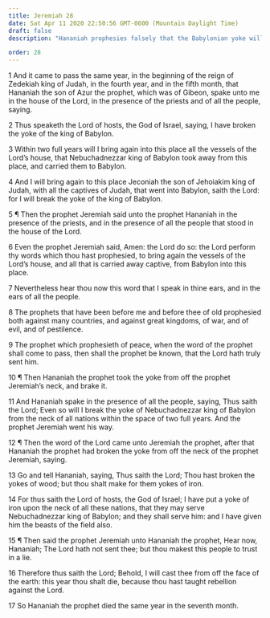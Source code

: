 ```yaml
---
title: Jeremiah 28
date: Sat Apr 11 2020 22:50:56 GMT-0600 (Mountain Daylight Time)
draft: false
description: "Hananiah prophesies falsely that the Babylonian yoke will be broken."

order: 28
---
```

    
1 And it came to pass the same year, in the beginning of the reign of Zedekiah king of Judah, in the fourth year, and in the fifth month, that Hananiah the son of Azur the prophet, which was of Gibeon, spake unto me in the house of the Lord, in the presence of the priests and of all the people, saying.

2 Thus speaketh the Lord of hosts, the God of Israel, saying, I have broken the yoke of the king of Babylon.

3 Within two full years will I bring again into this place all the vessels of the Lord’s house, that Nebuchadnezzar king of Babylon took away from this place, and carried them to Babylon.

4 And I will bring again to this place Jeconiah the son of Jehoiakim king of Judah, with all the captives of Judah, that went into Babylon, saith the Lord: for I will break the yoke of the king of Babylon.

5 ¶ Then the prophet Jeremiah said unto the prophet Hananiah in the presence of the priests, and in the presence of all the people that stood in the house of the Lord.

6 Even the prophet Jeremiah said, Amen: the Lord do so: the Lord perform thy words which thou hast prophesied, to bring again the vessels of the Lord’s house, and all that is carried away captive, from Babylon into this place.

7 Nevertheless hear thou now this word that I speak in thine ears, and in the ears of all the people.

8 The prophets that have been before me and before thee of old prophesied both against many countries, and against great kingdoms, of war, and of evil, and of pestilence.

9 The prophet which prophesieth of peace, when the word of the prophet shall come to pass, then shall the prophet be known, that the Lord hath truly sent him.

10 ¶ Then Hananiah the prophet took the yoke from off the prophet Jeremiah’s neck, and brake it.

11 And Hananiah spake in the presence of all the people, saying, Thus saith the Lord; Even so will I break the yoke of Nebuchadnezzar king of Babylon from the neck of all nations within the space of two full years. And the prophet Jeremiah went his way.

12 ¶ Then the word of the Lord came unto Jeremiah the prophet, after that Hananiah the prophet had broken the yoke from off the neck of the prophet Jeremiah, saying.

13 Go and tell Hananiah, saying, Thus saith the Lord; Thou hast broken the yokes of wood; but thou shalt make for them yokes of iron.

14 For thus saith the Lord of hosts, the God of Israel; I have put a yoke of iron upon the neck of all these nations, that they may serve Nebuchadnezzar king of Babylon; and they shall serve him: and I have given him the beasts of the field also.

15 ¶ Then said the prophet Jeremiah unto Hananiah the prophet, Hear now, Hananiah; The Lord hath not sent thee; but thou makest this people to trust in a lie.

16 Therefore thus saith the Lord; Behold, I will cast thee from off the face of the earth: this year thou shalt die, because thou hast taught rebellion against the Lord.

17 So Hananiah the prophet died the same year in the seventh month.
